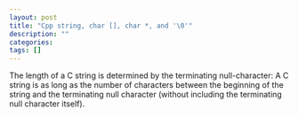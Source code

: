 ```yaml
---
layout: post
title: "Cpp string, char [], char *, and '\0'"
description: ""
categories: 
tags: []
---
```



The length of a C string is determined by the terminating null-character: A C string is as long as the number of characters between the beginning of the string and the terminating null character (without including the terminating null character itself).
